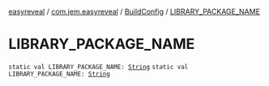 [easyreveal](../../index.md) / [com.jem.easyreveal](../index.md) / [BuildConfig](index.md) / [LIBRARY_PACKAGE_NAME](./-l-i-b-r-a-r-y_-p-a-c-k-a-g-e_-n-a-m-e.md)

# LIBRARY_PACKAGE_NAME

`static val LIBRARY_PACKAGE_NAME: `[`String`](https://kotlinlang.org/api/latest/jvm/stdlib/kotlin/-string/index.html)
`static val LIBRARY_PACKAGE_NAME: `[`String`](https://kotlinlang.org/api/latest/jvm/stdlib/kotlin/-string/index.html)